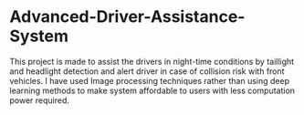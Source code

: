 # Advanced-Driver-Assistance-System
This project is made to assist the drivers in night-time conditions by taillight and headlight detection and alert driver in case of collision risk with front vehicles. I have used Image processing techniques rather than using deep learning methods to make system affordable to users with less computation power required.
